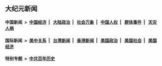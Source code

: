 ## 大纪元新闻

#### 中国新闻 &nbsp;>&nbsp; [中国经济](indexes/ncid283/README.md?01300045) &nbsp;| &nbsp; [大陆政治](indexes/ncid277/README.md?01300045) &nbsp;| &nbsp; [社会万象](indexes/ncid282/README.md?01300045) &nbsp;| &nbsp; [中国人权](indexes/ncid278/README.md?01300045) &nbsp;| &nbsp; [群体事件](indexes/ncid279/README.md?01300045) &nbsp;| &nbsp; [天灾人祸](indexes/ncid280/README.md?01300045)

#### 国际新闻 &nbsp;>&nbsp; [美中关系](indexes/nf1412576/README.md?01300045) &nbsp;| &nbsp; [台湾新闻](indexes/ncid1349361/README.md?01300045) &nbsp;| &nbsp; [香港新闻](indexes/ncid1349362/README.md?01300045) &nbsp;| &nbsp; [美国政治](indexes/ncid1078159/README.md?01300045) &nbsp;| &nbsp; [美国社会](indexes/ncid1078160/README.md?01300045) &nbsp;| &nbsp; [美国经济](indexes/ncid1078158/README.md?01300045)

#### 特别专题 &nbsp;>&nbsp; [中共百年历史](https://github.com/epoch-news/epoch-special/blob/master/README.md?01300045)  
